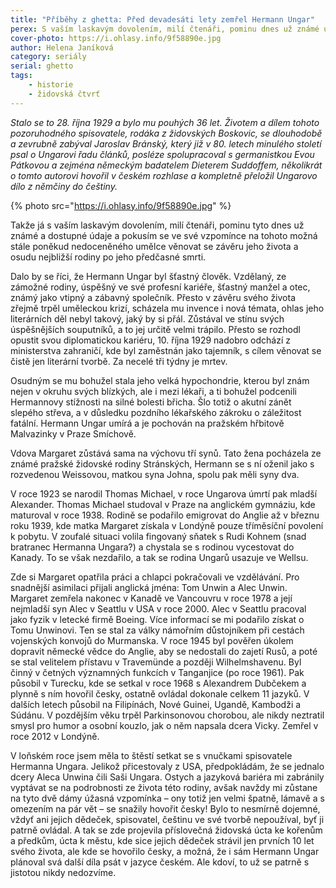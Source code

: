 ```yaml
---
title: "Příběhy z ghetta: Před devadesáti lety zemřel Hermann Ungar"
perex: S vaším laskavým dovolením, milí čtenáři, pominu dnes už známé údaje o životě a díle tohoto spisovatele, rodáka z židovských Boskovic, a budu se věnovat závěru jeho života a osudu nejbližší rodiny po jeho předčasné smrti. 
cover-photo: https://i.ohlasy.info/9f58890e.jpg
author: Helena Janíková
category: seriály
serial: ghetto
tags:
    - historie
    - židovská čtvrť
---
```


*Stalo se to 28. října 1929 a bylo mu pouhých 36 let. Životem a dílem tohoto pozoruhodného spisovatele, rodáka z židovských Boskovic, se dlouhodobě a zevrubně zabýval Jaroslav Bránský, který již v 80. letech minulého století psal o Ungarovi řadu článků, posléze spolupracoval s germanistkou Evou Pátkovou a zejména německým badatelem Dieterem Suddoffem, několikrát o tomto autorovi hovořil v českém rozhlase a kompletně přeložil Ungarovo dílo z němčiny do češtiny.*

{% photo src="https://i.ohlasy.info/9f58890e.jpg" %}

Takže já s vaším laskavým dovolením, milí čtenáři, pominu tyto dnes už známé a dostupné údaje a pokusím se ve své vzpomínce na tohoto možná stále poněkud nedoceněného umělce věnovat se závěru jeho života a osudu nejbližší rodiny po jeho předčasné smrti. 

Dalo by se říci, že Hermann Ungar byl šťastný člověk. Vzdělaný, ze zámožné rodiny, úspěšný ve své profesní kariéře, šťastný manžel a otec, známý jako vtipný a zábavný společník. Přesto v závěru svého života zřejmě trpěl uměleckou krizí, scházela mu invence i nová témata, ohlas jeho literárních děl nebyl takový, jaký by si přál. Zůstával ve stínu svých úspěšnějších souputníků, a to jej určitě velmi trápilo. Přesto se rozhodl opustit svou diplomatickou kariéru, 10. října 1929 nadobro odchází z ministerstva zahraničí, kde byl zaměstnán jako tajemník, s cílem věnovat se čistě jen literární tvorbě. Za necelé tři týdny je mrtev. 

Osudným se mu bohužel stala jeho velká hypochondrie, kterou byl znám nejen v okruhu svých blízkých, ale i mezi lékaři, a ti bohužel podcenili Hermannovy stížnosti na silné bolesti břicha. Šlo totiž o akutní zánět slepého střeva, a v důsledku pozdního lékařského zákroku o záležitost fatální. Hermann Ungar umírá a je pochován na pražském hřbitově Malvazinky v Praze Smíchově. 

Vdova Margaret zůstává sama na výchovu tří synů. Tato žena pocházela ze známé pražské židovské rodiny Stránských, Hermann se s ní oženil jako s rozvedenou Weissovou, matkou syna Johna, spolu pak měli syny dva.

V roce 1923 se narodil Thomas Michael, v roce Ungarova úmrtí pak mladší Alexander. Thomas Michael studoval v Praze na anglickém gymnáziu, kde maturoval v roce 1938. Rodině se podařilo emigrovat do Anglie až v březnu roku 1939, kde matka Margaret získala v Londýně pouze tříměsíční povolení k pobytu. V zoufalé situaci volila fingovaný sňatek s Rudi Kohnem (snad bratranec Hermanna Ungara?) a chystala se s rodinou vycestovat do Kanady. To se však nezdařilo, a tak se rodina Ungarů usazuje ve Wellsu. 

Zde si Margaret opatřila práci a chlapci pokračovali ve vzdělávání. Pro snadnější asimilaci přijali anglická jména: Tom Unwin a Alec Unwin. Margaret zemřela nakonec v Kanadě ve Vancouvru v roce 1978 a její nejmladší syn Alec v Seattlu v USA v roce 2000. Alec v Seattlu pracoval jako fyzik v letecké firmě Boeing. Více informací se mi podařilo získat o Tomu Unwinovi. Ten se stal za války námořním důstojníkem při cestách vojenských konvojů do Murmanska. V roce 1945 byl pověřen úkolem dopravit německé vědce do Anglie, aby se nedostali do zajetí Rusů, a poté se stal velitelem přístavu v Travemünde a později Wilhelmshavenu. Byl činný v četných významných funkcích v Tanganjice (po roce 1961). Pak působil v Turecku, kde se setkal v roce 1968 s Alexandrem Dubčekem a plynně s ním hovořil česky, ostatně ovládal dokonale celkem 11 jazyků. V dalších letech působil na Filipínách, Nové Guinei, Ugandě, Kambodži a Súdánu. V pozdějším věku trpěl Parkinsonovou chorobou, ale nikdy neztratil smysl pro humor a osobní kouzlo, jak o něm napsala dcera Vicky. Zemřel v roce 2012 v Londýně.

V loňském roce jsem měla to štěstí setkat se s vnučkami spisovatele Hermanna Ungara. Jelikož přicestovaly z USA, předpokládám, že se jednalo dcery Aleca Unwina čili Saši Ungara. Ostych a jazyková bariéra mi zabránily vyptávat se na podrobnosti ze života této rodiny, avšak navždy mi zůstane na tyto dvě dámy úžasná vzpomínka – ony totiž jen velmi špatně, lámavě a s omezením na pár vět – se snažily hovořit česky! Bylo to nesmírně dojemné, vždyť ani jejich dědeček, spisovatel, češtinu ve své tvorbě nepoužíval, byť ji patrně ovládal. A tak se zde projevila příslovečná židovská úcta ke kořenům a předkům, úcta k městu, kde sice jejich dědeček strávil jen prvních 10 let svého života, ale kde se hovořilo česky, a možná, že i sám Hermann Ungar plánoval svá další díla psát v jazyce českém. Ale kdoví, to už se patrně s jistotou nikdy nedozvíme.